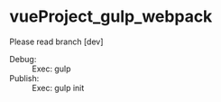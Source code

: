 # vueProject_gulp_webpack

Please read branch [dev]

Debug:
  <br>
  <span style="margin-left:40px">Exec:  gulp</span>
  <br>
Publish:
  <br>
  <span style="margin-left:40px">Exec: gulp init</span>
